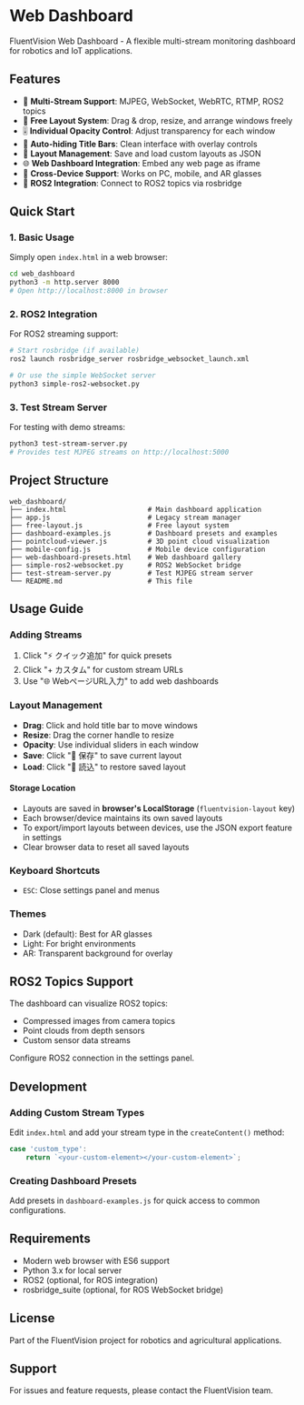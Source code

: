 # Web Dashboard

FluentVision Web Dashboard - A flexible multi-stream monitoring dashboard for robotics and IoT applications.

## Features

- 🎥 **Multi-Stream Support**: MJPEG, WebSocket, WebRTC, RTMP, ROS2 topics
- 🎯 **Free Layout System**: Drag & drop, resize, and arrange windows freely
- 🎚️ **Individual Opacity Control**: Adjust transparency for each window
- 🎨 **Auto-hiding Title Bars**: Clean interface with overlay controls
- 💾 **Layout Management**: Save and load custom layouts as JSON
- 🌐 **Web Dashboard Integration**: Embed any web page as iframe
- 📱 **Cross-Device Support**: Works on PC, mobile, and AR glasses
- 🤖 **ROS2 Integration**: Connect to ROS2 topics via rosbridge

## Quick Start

### 1. Basic Usage
Simply open `index.html` in a web browser:
```bash
cd web_dashboard
python3 -m http.server 8000
# Open http://localhost:8000 in browser
```

### 2. ROS2 Integration
For ROS2 streaming support:
```bash
# Start rosbridge (if available)
ros2 launch rosbridge_server rosbridge_websocket_launch.xml

# Or use the simple WebSocket server
python3 simple-ros2-websocket.py
```

### 3. Test Stream Server
For testing with demo streams:
```bash
python3 test-stream-server.py
# Provides test MJPEG streams on http://localhost:5000
```

## Project Structure

```
web_dashboard/
├── index.html                    # Main dashboard application
├── app.js                        # Legacy stream manager
├── free-layout.js                # Free layout system
├── dashboard-examples.js         # Dashboard presets and examples
├── pointcloud-viewer.js          # 3D point cloud visualization
├── mobile-config.js              # Mobile device configuration
├── web-dashboard-presets.html    # Web dashboard gallery
├── simple-ros2-websocket.py      # ROS2 WebSocket bridge
├── test-stream-server.py         # Test MJPEG stream server
└── README.md                     # This file
```

## Usage Guide

### Adding Streams
1. Click "⚡ クイック追加" for quick presets
2. Click "+ カスタム" for custom stream URLs
3. Use "🌐 WebページURL入力" to add web dashboards

### Layout Management
- **Drag**: Click and hold title bar to move windows
- **Resize**: Drag the corner handle to resize
- **Opacity**: Use individual sliders in each window
- **Save**: Click "💾 保存" to save current layout
- **Load**: Click "📂 読込" to restore saved layout

#### Storage Location
- Layouts are saved in **browser's LocalStorage** (`fluentvision-layout` key)
- Each browser/device maintains its own saved layouts
- To export/import layouts between devices, use the JSON export feature in settings
- Clear browser data to reset all saved layouts

### Keyboard Shortcuts
- `ESC`: Close settings panel and menus

### Themes
- Dark (default): Best for AR glasses
- Light: For bright environments
- AR: Transparent background for overlay

## ROS2 Topics Support

The dashboard can visualize ROS2 topics:
- Compressed images from camera topics
- Point clouds from depth sensors
- Custom sensor data streams

Configure ROS2 connection in the settings panel.

## Development

### Adding Custom Stream Types
Edit `index.html` and add your stream type in the `createContent()` method:

```javascript
case 'custom_type':
    return `<your-custom-element></your-custom-element>`;
```

### Creating Dashboard Presets
Add presets in `dashboard-examples.js` for quick access to common configurations.

## Requirements

- Modern web browser with ES6 support
- Python 3.x for local server
- ROS2 (optional, for ROS integration)
- rosbridge_suite (optional, for ROS WebSocket bridge)

## License

Part of the FluentVision project for robotics and agricultural applications.

## Support

For issues and feature requests, please contact the FluentVision team.